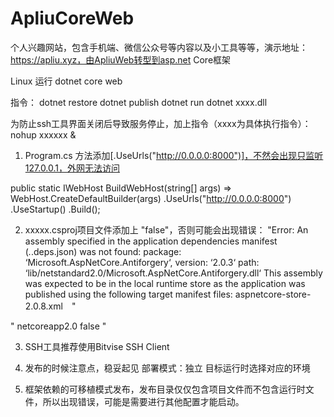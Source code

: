 # ApliuCoreWeb
个人兴趣网站，包含手机端、微信公众号等内容以及小工具等等，演示地址：https://apliu.xyz，由ApliuWeb转型到asp.net Core框架


Linux 运行 dotnet core web

指令： dotnet restore
dotnet publish
dotnet run
dotnet xxxx.dll

为防止ssh工具界面关闭后导致服务停止，加上指令（xxxx为具体执行指令）：nohup xxxxxx &


1. Program.cs 方法添加[.UseUrls("http://0.0.0.0:8000")]，不然会出现只监听127.0.0.1，外网无法访问

public static IWebHost BuildWebHost(string[] args) =>
            WebHost.CreateDefaultBuilder(args)
		.UseUrls("http://0.0.0.0:8000")
                .UseStartup<Startup>()
                .Build();

2. xxxxx.csproj项目文件添加上
"<PublishWithAspNetCoreTargetManifest>false</PublishWithAspNetCoreTargetManifest>"，否则可能会出现错误：
"Error:
  An assembly specified in the application dependencies manifest (*.*.deps.json) was not found:
    package: ‘Microsoft.AspNetCore.Antiforgery‘, version: ‘2.0.3‘
    path: ‘lib/netstandard2.0/Microsoft.AspNetCore.Antiforgery.dll‘
  This assembly was expected to be in the local runtime store as the application was published using the following target manifest files:
    aspnetcore-store-2.0.8.xml　"

 " <PropertyGroup>
    <TargetFramework>netcoreapp2.0</TargetFramework>
    <PublishWithAspNetCoreTargetManifest>false</PublishWithAspNetCoreTargetManifest>
  </PropertyGroup>"

3. SSH工具推荐使用Bitvise SSH Client

4. 发布的时候注意点，稳妥起见
	部署模式：独立
	目标运行时选择对应的环境

5. 框架依赖的可移植模式发布，发布目录仅仅包含项目文件而不包含运行时文件，所以出现错误，可能是需要进行其他配置才能启动。